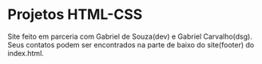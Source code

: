 # Projetos HTML-CSS
 
Site feito em parceria com Gabriel de Souza(dev) e Gabriel Carvalho(dsg). Seus contatos podem ser encontrados na parte de baixo do site(footer) do index.html.